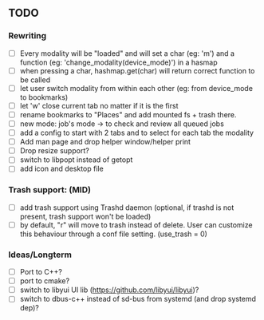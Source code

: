 ## TODO

### Rewriting
- [ ] Every modality will be "loaded" and will set a char (eg: 'm') and a function (eg: 'change_modality(device_mode)') in a hasmap
- [ ] when pressing a char, hashmap.get(char) will return correct function to be called
- [ ] let user switch modality from within each other (eg: from device_mode to bookmarks)
- [ ] let 'w' close current tab no matter if it is the first
- [ ] rename bookmarks to "Places" and add mounted fs + trash there.
- [ ] new mode: job's mode -> to check and review all queued jobs
- [ ] add a config to start with 2 tabs and to select for each tab the modality
- [ ] Add man page and drop helper window/helper print
- [ ] Drop resize support?
- [ ] switch to libpopt instead of getopt
- [ ] add icon and desktop file

### Trash support: (MID)
- [ ] add trash support using Trashd daemon (optional, if trashd is not present, trash support won't be loaded)
- [ ] by default, "r" will move to trash instead of delete. User can customize this behaviour through a conf file setting. (use_trash = 0)

### Ideas/Longterm
- [ ] Port to C++?
- [ ] port to cmake?
- [ ] switch to libyui UI lib (https://github.com/libyui/libyui)?
- [ ] switch to dbus-c++ instead of sd-bus from systemd (and drop systemd dep)?
